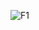![F1](https://user-images.githubusercontent.com/101012637/164479815-b44e0fc8-7fed-4fdc-b1fe-ea5b4704ac85.jpeg)
